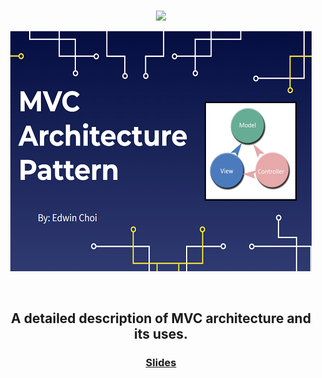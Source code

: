 <br/>
<p align="center">
<img src="https://i.imgur.com/93EWSj5.png" width="50%">
</p>
<p align="center">
<img src="https://github.com/ec-coding/MVC-Lecture/blob/main/MVC%20Banner.png" width="">
</p>
<br/>
<h2 align="center">A detailed description of MVC architecture and its uses.</h2>
<p align="center">
<h3 align="center"><a href="https://github.com/ec-coding/MVC-Lecture/blob/main/MVC%20Lecture.pdf" target="_blank" rel="noreferrer">Slides</a></h3>
</p>
